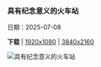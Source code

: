 ### 具有纪念意义的火车站

日期：2025-07-08

**下载**  |  [1920x1080](https://cn.bing.com/th?id=OHR.ConstitucionStation_ZH-CN7962568053_1920x1080.jpg)  |  [3840x2160](https://cn.bing.com/th?id=OHR.ConstitucionStation_ZH-CN7962568053_UHD.jpg)

![具有纪念意义的火车站](https://cn.bing.com/th?id=OHR.ConstitucionStation_ZH-CN7962568053_1920x1080.jpg "宪法火车站，布宜诺斯艾利斯，阿根廷 (© Grafissimo/Getty Images)")

